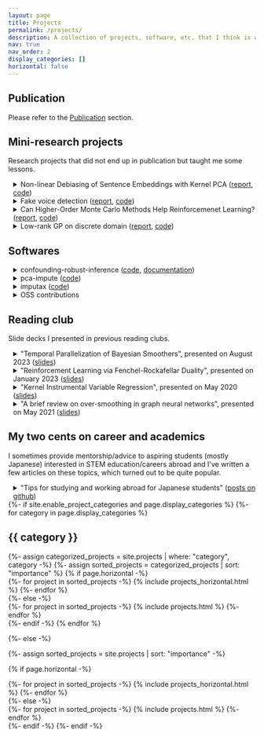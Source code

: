 ```yaml
---
layout: page
title: Projects
permalink: /projects/
description: A collection of projects, software, etc. that I think is worth showcasing.
nav: true
nav_order: 2
display_categories: []
horizontal: false
---
```

<!-- display_categories: [work, fun] -->


## Publication

<div style="margin-bottom: 5mm;"> 

Please refer to the <a href="../publications">Publication</a> section.

</div>


## Mini-research projects

Research projects that did not end up in publication but taught me some lessons.

<div style="margin-left: 2%; margin-bottom: 5mm;"> 

  <details>
    <summary>
      Non-linear Debiasing of Sentence Embeddings with Kernel PCA 
      (<a href="https://github.com/kstoneriv3/debiasing-bert-by-kernel-pca/blob/main/final_report.pdf">report</a>,
      <a href="https://github.com/kstoneriv3/debiasing-bert-by-kernel-pca">code</a>)
    </summary>
    <p style="margin-left: 3%;">
      A project that taught me the importance of not naively believing in whatever a paper claims, even if it is from famous universities and published in a top-tier conference.
      While trying to extend a paper from EMNLP, we realized that its proposed method is infeasible in practice. 
      It was confirmed by the authors that they intentionally skipped the experiments of the proposed method and replaced them with reasonable alternatives without any mention on the feasibility issue.
      This is a project conducted with a classmate, where I was responsible for the theoretical analysis and implementation of the kernel PCA.
    </p>
  </details>
  
  <details>
    <summary>
      Fake voice detection
      (<a href="https://github.com/kstoneriv3/Fake-Voice-Detection/blob/master/DLproject_fake_voice_detection.pdf">report</a>,
      <a href="https://github.com/kstoneriv3/Fake-Voice-Detection">code</a>)
    </summary>
    <p style="margin-left: 3%;">
      This is a project from 2018 when the deepfake had much less recognition than it does nowadays.
      I generated fake voice clips of former US president Barak Obama using Cyclic GAN and showed that a simple voice verification system using GMMs can be spoofed. 
      Though the implementation is very minimal, it has more stars than any of my code repositories on GitHub.
      Though I have a tendency to seek more and more technicality in my research, this made me realize less technical work that answers a timely question could be more valuable than highly technical work that merely extends the existing works.
    </p>
  </details>

  <details>
    <summary>
      Can Higher-Order Monte Carlo Methods Help Reinforcemenet Learning?
      (<a href="https://github.com/kstoneriv3/autonomous-learning-library-with-rrpg/blob/main/Can%20Higher-Order%20Monte%20Carlo%20Methods%20Help%20Reinforcemenet%20Learning%3F.pdf">report</a>,
      <a href="https://github.com/kstoneriv3/autonomous-learning-library-with-rrpg">code</a>)
    </summary>
    <p style="margin-left: 3%;">
       I learned the higher-order integration with quasi-Monte Carlo (QMC) method, and gained practical experience in implementing reinforcement learning (RL) algorithm. 
       Though I failed to improve the sample efficiency of policy gradient with QMC, it gave me a better understanding of the difficultly in improving the sample efficiency in RL due to sparse reward. 
       Later, I found the following paper that effectively applies QMC in RL, which gives a positive answer to the above research question: <a href="https://arxiv.org/pdf/2202.07808.pdf">Policy Learning and Evaluation with Randomized Quasi-Monte Carlo</a>.
    </p>
  </details>

  <details>
    <summary>
      Low-rank GP on discrete domain
      (<a href="https://github.com/kstoneriv3/autonomous-learning-library-with-rrpg/blob/main/Can%20Higher-Order%20Monte%20Carlo%20Methods%20Help%20Reinforcemenet%20Learning%3F.pdf">report</a>,
      <a href="https://github.com/kstoneriv3/autonomous-learning-library-with-rrpg">code</a>)
    </summary>
    <p style="margin-left: 3%;">
      From the theoretical analysis and implementation of low-rank Gaussian process, I gained a good understanding and intuition on matrix decompositions such as SVD and Cholesky decomposition, projection operator, and the kernel method.
      This knowledge turned out to be quite useful in <a href="https://arxiv.org/abs/2302.13348">my recent publication</a>.
    </p>
  </details>

</div>



## Softwares

<div style="margin-left: 2%; margin-bottom: 5mm;"> 

  <details>
    <summary>
      confounding-robust-inference (<a href="https://github.com/kstoneriv3/confounding-robust-inference">code</a>,
      <a href="https://github.com/kstoneriv3/confounding-robust-inference">documentation</a>)
    </summary>
    <p style="margin-left: 3%;">
      Slightly over-engineered code for our paper <a href="https://github.com/kstoneriv3/confounding-robust-inference">A Convex Framework for Confounding Robust Inference</a>, from which I learned how to properly set up a python package, CI/CD, a test suite, and documentation.
    </p>
  </details>
  
  <details>
    <summary>
      pca-impute (<a href="https://github.com/kstoneriv3/pca-impute">code</a>)
    </summary>
    <p style="margin-left: 3%;">
      A simple but fast missing value imputation with iterative PCA (i.e. iterative SVD) with a scikit-learn style API.
    </p>
  </details>
  
  <details>
    <summary>
      imputax (<a href="https://github.com/kstoneriv3/imputax">code</a>)
    </summary>
    <p style="margin-left: 3%;">
      Bayesian missing value imputation with the probabilistic PCA and the factor model, implemented in Jax.
    </p>
  </details>
  
  <details>
    <summary>
      OSS contributions
    </summary>
    <p style="margin-left: 3%;"> 
      <ul>
        <li>scikit-learn
          (A bug fix for kernel PCA, <a href="https://github.com/scikit-learn/scikit-learn/pull/19732">#19732</a>.)</li>
        <li>Scipy(A bug fix for LatinHypercubes, <a href="https://github.com/scipy/scipy/pull/13654">#13654</a>.)</li>
        <li>Optuna
          (Add multivariate TPE sampler, <a href="https://github.com/optuna/optuna/pull/1767">#1767</a>.
          Add QMC sampler, <a href="https://github.com/optuna/optuna/pull/2423">#2423</a>.
          Support batched sampling with BoTorch <a href="https://github.com/optuna/optuna/pull/4591">#4591</a>.)</li>
      </ul>
    </p>
  </details>

</div>


## Reading club

Slide decks I presented in previous reading clubs.

<div style="margin-left: 2%; margin-bottom: 5mm;"> 
  
  <details>
    <summary>
      "Temporal Parallelization of Bayesian Smoothers", presented on August 2023 (<a href="../assets/pdf/Temporal_Parallelization_of_Bayesian_Smoothers-20230804.pdf">slides</a>)
    </summary>
    <p style="margin-left: 3%;"> 
      This paper improves the parallel complexity of Baysian filtering and smoothing from O(n) (of the traditional forward-backward algorithm) to O(log n), which is a quite striking result.
    </p>
  </details>

  <details>
    <summary>
      "Reinforcement Learning via Fenchel-Rockafellar Duality", presented on January 2023 (<a href="../assets/pdf/RL_via_FR_duality-20230126.pdf">slides</a>)
    </summary>
    <p style="margin-left: 3%;"> 
      A summary of the DICE (stationary DIstribution Correction Estimation) techniques in offline RL. The stationary distribution for a fix policy is known to become the solution of a linear operator equation, and they provide a sysmetatic recipe to solve this equation using convex duality.
    </p>
  </details>

  <details>
    <summary>
      "Kernel Instrumental Variable Regression", presented on May 2020 (<a href="../assets/pdf/kernel_instrumental_variable_regression-20200515.pdf">slides</a>)
    </summary>
    <p style="margin-left: 3%;"> 
      An extension of the classic linear instrumental variable regression with the kernel methods. One of the pioneering causal ML papers that "kernelized" the classic linear methods for causal inference. An interesting technical point is that their method involves learning a linear operator from a feature space of a kernel to a feature of another kernel, which is not very trivial but is still feasible analytically.
    </p>
  </details>

  <details>
    <summary>
      "A brief review on over-smoothing in graph neural networks", presented on May 2021 (<a href="../assets/pdf/GNN_Oversmoothing-20210504.pdf">slides</a>)
    </summary>
    <p style="margin-left: 3%;"> 
      The over-smoothing in graph neural networks (GNNs) is a phenomena where a GNN's performance degrades when the GNNs becomes too deep. I summarized the up-to-date theoretical insights and proposed solutions as of early 2021. In theory, the oversmoothing was attributed to the spectral decay due to the incremental application of the same message passing operator, analogous to the power iteration. Proposed solutions at the time were either residual skip connection or sparsification of the message passing, to reduce the spectral decay of the operator.
    </p>
  </details>

</div>

## My two cents on career and academics

I sometimes provide mentorship/advice to aspiring students (mostly Japanese) interested in STEM education/careers abroad and I've written a few articles on these topics, which turned out to be quite popular.

<div style="margin-left: 2%;"> 
  
  <details>
    <summary>
      "Tips for studying and working abroad for Japanese students" (<a href="https://github.com/kstoneriv3/tips-for-studying-and-working-abroad-ja">posts on github</a>)
    </summary>
    <p style="margin-left: 3%;"> 
      I wrote a series of "things I wish I knew when I was 18" type of posts. There are significantly fewer Japanese compared to other groups (such as Chinese and Koreans) in the Western STEM field. 
      This underrepresentation is partially due to a scarcity of information available in Japanese, so posts like these could be helpful. 
      Indeed, they attracted a considerable level of engagement and got nearly 100 stars on github ⭐ (but even more popular than any of my software 🥲)!
    </p>
  </details>

</div>


<!---
<!-- pages/projects.md -->
<div class="projects">
{%- if site.enable_project_categories and page.display_categories %}
  <!-- Display categorized projects -->
  {%- for category in page.display_categories %}
  <h2 class="category">{{ category }}</h2>
  {%- assign categorized_projects = site.projects | where: "category", category -%}
  {%- assign sorted_projects = categorized_projects | sort: "importance" %}
  <!-- Generate cards for each project -->
  {% if page.horizontal -%}
  <div class="container">
    <div class="row row-cols-2">
    {%- for project in sorted_projects -%}
      {% include projects_horizontal.html %}
    {%- endfor %}
    </div>
  </div>
  {%- else -%}
  <div class="grid">
    {%- for project in sorted_projects -%}
      {% include projects.html %}
    {%- endfor %}
  </div>
  {%- endif -%}
  {% endfor %}

{%- else -%}
<!-- Display projects without categories -->
  {%- assign sorted_projects = site.projects | sort: "importance" -%}
  <!-- Generate cards for each project -->
  {% if page.horizontal -%}
  <div class="container">
    <div class="row row-cols-2">
    {%- for project in sorted_projects -%}
      {% include projects_horizontal.html %}
    {%- endfor %}
    </div>
  </div>
  {%- else -%}
  <div class="grid">
    {%- for project in sorted_projects -%}
      {% include projects.html %}
    {%- endfor %}
  </div>
  {%- endif -%}
{%- endif -%}
</div>
